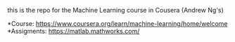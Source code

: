 this is the repo for the Machine Learning course in Cousera (Andrew Ng's)

*Course: https://www.coursera.org/learn/machine-learning/home/welcome
*Assigments: https://matlab.mathworks.com/